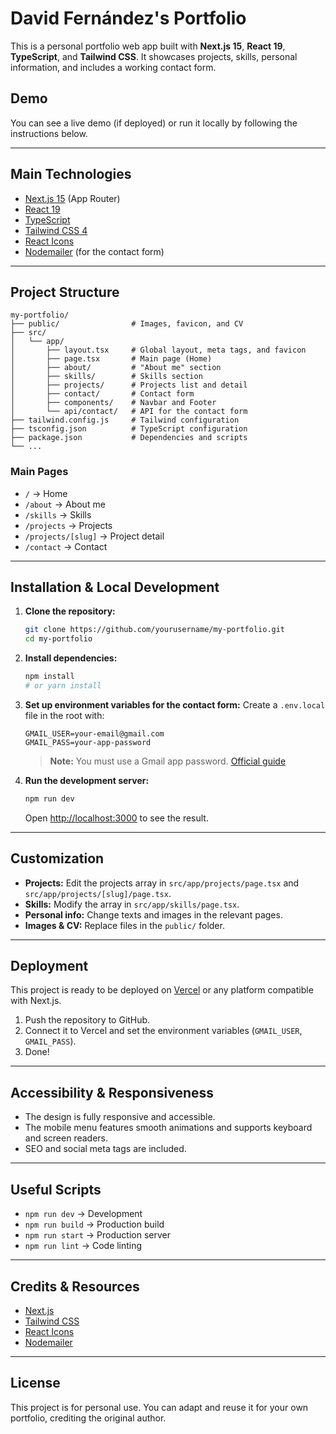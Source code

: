 # David Fernández's Portfolio

This is a personal portfolio web app built with **Next.js 15**, **React 19**, **TypeScript**, and **Tailwind CSS**. It showcases projects, skills, personal information, and includes a working contact form.

## Demo

You can see a live demo (if deployed) or run it locally by following the instructions below.

---

## Main Technologies

- [Next.js 15](https://nextjs.org/) (App Router)
- [React 19](https://react.dev/)
- [TypeScript](https://www.typescriptlang.org/)
- [Tailwind CSS 4](https://tailwindcss.com/)
- [React Icons](https://react-icons.github.io/react-icons/)
- [Nodemailer](https://nodemailer.com/) (for the contact form)

---

## Project Structure

```
my-portfolio/
├── public/                # Images, favicon, and CV
├── src/
│   └── app/
│       ├── layout.tsx     # Global layout, meta tags, and favicon
│       ├── page.tsx       # Main page (Home)
│       ├── about/         # "About me" section
│       ├── skills/        # Skills section
│       ├── projects/      # Projects list and detail
│       ├── contact/       # Contact form
│       ├── components/    # Navbar and Footer
│       └── api/contact/   # API for the contact form
├── tailwind.config.js     # Tailwind configuration
├── tsconfig.json          # TypeScript configuration
├── package.json           # Dependencies and scripts
└── ...
```

### Main Pages
- `/`            → Home
- `/about`       → About me
- `/skills`      → Skills
- `/projects`    → Projects
- `/projects/[slug]` → Project detail
- `/contact`     → Contact

---

## Installation & Local Development

1. **Clone the repository:**
   ```bash
   git clone https://github.com/yourusername/my-portfolio.git
   cd my-portfolio
   ```
2. **Install dependencies:**
   ```bash
   npm install
   # or yarn install
   ```
3. **Set up environment variables for the contact form:**
   Create a `.env.local` file in the root with:
   ```env
   GMAIL_USER=your-email@gmail.com
   GMAIL_PASS=your-app-password
   ```
   > **Note:** You must use a Gmail app password. [Official guide](https://support.google.com/accounts/answer/185833?hl=en)

4. **Run the development server:**
   ```bash
   npm run dev
   ```
   Open [http://localhost:3000](http://localhost:3000) to see the result.

---

## Customization
- **Projects:** Edit the projects array in `src/app/projects/page.tsx` and `src/app/projects/[slug]/page.tsx`.
- **Skills:** Modify the array in `src/app/skills/page.tsx`.
- **Personal info:** Change texts and images in the relevant pages.
- **Images & CV:** Replace files in the `public/` folder.

---

## Deployment

This project is ready to be deployed on [Vercel](https://vercel.com/) or any platform compatible with Next.js.

1. Push the repository to GitHub.
2. Connect it to Vercel and set the environment variables (`GMAIL_USER`, `GMAIL_PASS`).
3. Done!

---

## Accessibility & Responsiveness
- The design is fully responsive and accessible.
- The mobile menu features smooth animations and supports keyboard and screen readers.
- SEO and social meta tags are included.

---

## Useful Scripts
- `npm run dev`    → Development
- `npm run build`  → Production build
- `npm run start`  → Production server
- `npm run lint`   → Code linting

---

## Credits & Resources
- [Next.js](https://nextjs.org/)
- [Tailwind CSS](https://tailwindcss.com/)
- [React Icons](https://react-icons.github.io/react-icons/)
- [Nodemailer](https://nodemailer.com/)

---

## License

This project is for personal use. You can adapt and reuse it for your own portfolio, crediting the original author.
